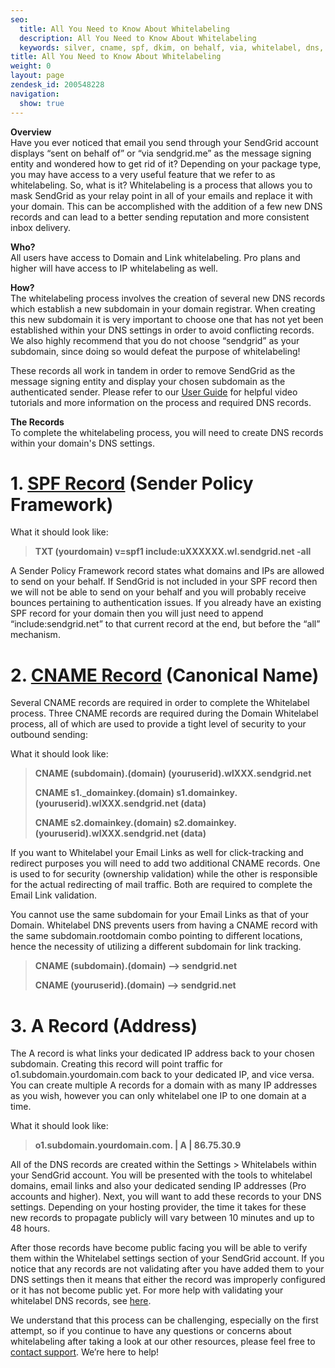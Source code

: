 ```yaml
---
seo:
  title: All You Need to Know About Whitelabeling
  description: All You Need to Know About Whitelabeling
  keywords: silver, cname, spf, dkim, on behalf, via, whitelabel, dns, IP, account, txt
title: All You Need to Know About Whitelabeling
weight: 0
layout: page
zendesk_id: 200548228
navigation:
  show: true
---
```


 **Overview**  
Have you ever noticed that email you send through your SendGrid account displays “sent on behalf of” or “via sendgrid.me” as the message signing entity and wondered how to get rid of it?  Depending on your package type, you may have access to a very useful feature that we refer to as whitelabeling. So, what is it? Whitelabeling is a process that allows you to mask SendGrid as your relay point in all of your emails and replace it with your domain. This can be accomplished with the addition of a few new DNS records and can lead to a better sending reputation and more consistent inbox delivery.

**Who?**  
All users have access to Domain and Link whitelabeling. Pro plans and higher will have access to IP whitelabeling as well.

**How?**  
The whitelabeling process involves the creation of several new DNS records which establish a new subdomain in your domain registrar. When creating this new subdomain it is very important to choose one that has not yet been established within your DNS settings in order to avoid conflicting records. We also highly recommend that you do not choose “sendgrid” as your subdomain, since doing so would defeat the purpose of whitelabeling!

These records all work in tandem in order to remove SendGrid as the message signing entity and display your chosen subdomain as the authenticated sender. Please refer to our [User Guide]({{root_url}}/User_Guide/Settings/Whitelabel/index.html) for helpful video tutorials and more information on the process and required DNS records.

**The Records**  
To complete the whitelabeling process, you will need to create DNS records within your domain's DNS settings.

# **1. [SPF Record](http://en.wikipedia.org/wiki/Sender_Policy_Framework) (Sender Policy Framework)**

What it should look like:

> **TXT (yourdomain) v=spf1 include:uXXXXXX.wl.sendgrid.net -all**

A Sender Policy Framework record states what domains and IPs are allowed to send on your behalf. If SendGrid is not included in your SPF record then we will not be able to send on your behalf and you will probably receive bounces pertaining to authentication issues. If you already have an existing SPF record for your domain then you will just need to append “include:sendgrid.net” to that current record at the end, but before the “all” mechanism.

# **2. [CNAME Record](http://en.wikipedia.org/wiki/CNAME) (Canonical Name)**

Several CNAME records are required in order to complete the Whitelabel process. Three CNAME records are required during the Domain Whitelabel process, all of which are used to provide a tight level of security to your outbound sending:

What it should look like:

> **CNAME (subdomain).(domain) (youruserid).wlXXX.sendgrid.net**
>
> **CNAME s1.\_domainkey.(domain) s1.domainkey.(youruserid).wlXXX.sendgrid.net (data)**
>
> **CNAME s2.domainkey.(domain) s2.domainkey.(youruserid).wlXXX.sendgrid.net (data)**

If you want to Whitelabel your Email Links as well for click-tracking and redirect purposes you will need to add two additional CNAME records. One is used to for security (ownership validation) while the other is responsible for the actual redirecting of mail traffic. Both are required to complete the Email Link validation.

You cannot use the same subdomain for your Email Links as that of your Domain. Whitelabel DNS prevents users from having a CNAME record with the same subdomain.rootdomain combo pointing to different locations, hence the necessity of utilizing a different subdomain for link tracking.

> **CNAME (subdomain).(domain) --> sendgrid.net**
>
> **CNAME (youruserid).(domain) --> sendgrid.net**


# **3.** **A Record (Address)**

The A record is what links your dedicated IP address back to your chosen subdomain. Creating this record will point traffic for o1.subdomain.yourdomain.com back to your dedicated IP, and vice versa. You can create multiple A records for a domain with as many IP addresses as you wish, however you can only whitelabel one IP to one domain at a time.

What it should look like:

> **o1.subdomain.yourdomain.com. | A | 86.75.30.9**
   
All of the DNS records are created within the Settings > Whitelabels within your SendGrid account. You will be presented with the tools to whitelabel domains, email links and also your dedicated sending IP addresses (Pro accounts and higher). Next, you will want to add these records to your DNS settings. Depending on your hosting provider, the time it takes for these new records to propagate publicly will vary between 10 minutes and up to 48 hours.

After those records have become public facing you will be able to verify them within the Whitelabel settings section of your SendGrid account. If you notice that any records are not validating after you have added them to your DNS settings then it means that either the record was improperly configured or it has not become public yet. For more help with validating your whitelabel DNS records, see [here]({{root_url}}/Classroom/Troubleshooting/Authentication/i_have_created_dns_records_but_the_whitelabel_wizard_is_not_validating_them.html).

We understand that this process can be challenging, especially on the first attempt, so if you continue to have any questions or concerns about whitelabeling after taking a look at our other resources, please feel free to [contact support](https://support.sendgrid.com). We’re here to help!
